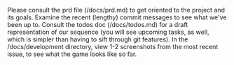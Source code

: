 Please consult the prd file (/docs/prd.md) to get oriented to the project and its goals. Examine the recent (lengthy) commit messages to see what we've been up to. Consult the todos doc (/docs/todos.md) for a draft representation of our sequence (you will see upcoming tasks, as well, which is simpler than having to sift through git features). In the /docs/development directory, view 1-2 screenshots from the most recent issue, to see what the game looks like so far.